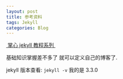 ```yaml
---
layout: post
title: 参考资料
tags: Jekyll
categories: Blog
---
```


[ 掌心 jekyll 教程系列 ][1]


基础知识掌握差不多了 就可以定义自己的博客了.

jekyll 版本查看: `jekyll -v` 我的是 3.3.0 








































































































































[1]:	http://www.zhanxin.info/jekyll/2013-08-07-jekyll-custom-blog.html